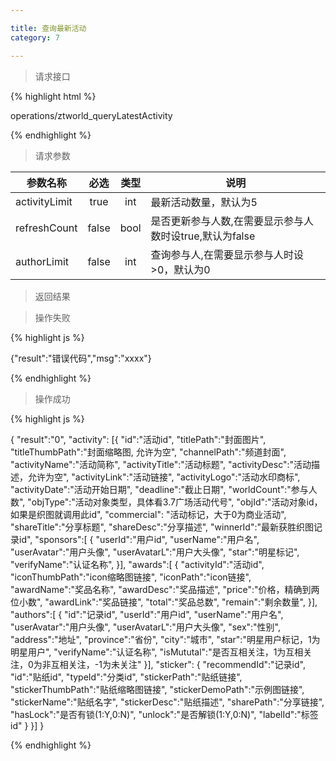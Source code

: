 ```yaml
---

title: 查询最新活动
category: 7

---
```


> 请求接口

{% highlight html %}

operations/ztworld_queryLatestActivity

{% endhighlight %}

> 请求参数

|参数名称			|必选		|类型		|说明									
|-------------------|:---------:|:---------:|--------------------------------------------
|activityLimit		|true		|int		|最新活动数量，默认为5
|refreshCount		|false		|bool		|是否更新参与人数,在需要显示参与人数时设true,默认为false
|authorLimit		|false		|int		|查询参与人,在需要显示参与人时设>0，默认为0

> 返回结果

> 操作失败

{% highlight js %}

{"result":"错误代码","msg":"xxxx"}

{% endhighlight %}

> 操作成功

{% highlight js %}

{
	"result":"0", 
	"activity":
	[{
		"id":"活动id",
		"titlePath":"封面图片",
		"titleThumbPath":"封面缩略图, 允许为空",
		"channelPath":"频道封面",
		"activityName":"活动简称",
		"activityTitle":"活动标题",
		"activityDesc":"活动描述，允许为空",
		"activityLink":"活动链接",
		"activityLogo":"活动水印商标",
		"activityDate":"活动开始日期",
		"deadline":"截止日期",
		"worldCount":"参与人数",
		"objType":"活动对象类型，具体看3.7广场活动代号",
		"objId":"活动对象id，如果是织图就调用此id",
		"commercial": "活动标记，大于0为商业活动",
		"shareTitle":"分享标题",
		"shareDesc":"分享描述",
		"winnerId":"最新获胜织图记录id",
		"sponsors":[
		{
			"userId":"用户id",
			"userName":"用户名",
			"userAvatar":"用户头像",
			"userAvatarL":"用户大头像",
			"star":"明星标记",
			"verifyName":"认证名称",
		}],
		"awards":[
		{
			"activityId":"活动id",
			"iconThumbPath":"icon缩略图链接",
			"iconPath":"icon链接",
			"awardName":"奖品名称",
			"awardDesc":"奖品描述",
			"price":"价格，精确到两位小数",
			"awardLink":"奖品链接",
			"total":"奖品总数",
			"remain":"剩余数量",
		}],
		"authors":[
		{
			"id":"记录id",
			"userId":"用户id",
			"userName":"用户名",
			"userAvatar":"用户头像",
			"userAvatarL":"用户大头像",
			"sex":"性别",
			"address":"地址",
			"province":"省份",
			"city":"城市",
			"star":"明星用户标记，1为明星用户",
			"verifyName":"认证名称",
			"isMututal":"是否互相关注，1为互相关注，0为非互相关注，-1为未关注"
		}],
		"sticker":
		{
			"recommendId":"记录id",
			"id":"贴纸id",
			"typeId":"分类id",
			"stickerPath":"贴纸链接",
			"stickerThumbPath":"贴纸缩略图链接",
			"stickerDemoPath":"示例图链接",
			"stickerName":"贴纸名字",
			"stickerDesc":"贴纸描述",
			"sharePath":"分享链接",
			"hasLock":"是否有锁(1:Y,0:N)",
			"unlock":"是否解锁(1:Y,0:N)",
			"labelId":"标签id"
		}
	}]
}

{% endhighlight %}
